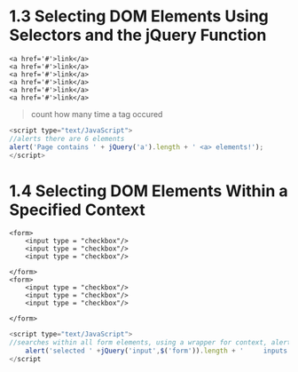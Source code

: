 # 1.3 Selecting DOM Elements Using Selectors and the jQuery Function
```
<a href='#'>link</a>
<a href='#'>link</a>
<a href='#'>link</a>
<a href='#'>link</a>
<a href='#'>link</a>
<a href='#'>link</a>
```
> count how many time a tag occured 

```js
<script type="text/JavaScript">
//alerts there are 6 elements
alert('Page contains ' + jQuery('a').length + ' <a> elements!');
</script>
```
# 1.4 Selecting DOM Elements Within a Specified Context
```
<form>
	<input type = "checkbox"/>
    <input type = "checkbox"/>
    <input type = "checkbox"/>
    
</form>
<form>
	<input type = "checkbox"/>
    <input type = "checkbox"/>
    <input type = "checkbox"/>
    
</form>
```
```js
<script type="text/JavaScript">
//searches within all form elements, using a wrapper for context, alerts "8 inputs"
	alert('selected ' +jQuery('input',$('form')).length + ' 	inputs');
</script
```